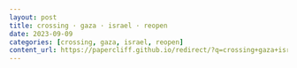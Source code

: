 ```yaml
---
layout: post
title: crossing · gaza · israel · reopen
date: 2023-09-09
categories: [crossing, gaza, israel, reopen]
content_url: https://papercliff.github.io/redirect/?q=crossing+gaza+israel+reopen&tbs=cdr:1,cd_min:9/8/2023,cd_max:9/10/2023
---
```

